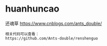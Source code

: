 # huanhuncao
还魂草
https://www.cnblogs.com/ants_double/

``` wiki
相关代码可以查看：
https://github.com/Ants-double/renshenguo
```


